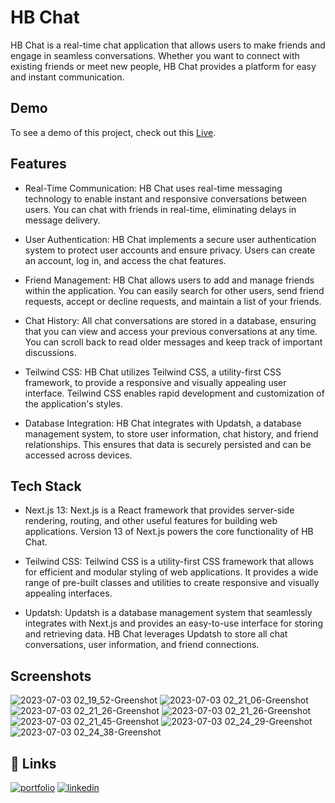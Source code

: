 
# HB Chat

HB Chat is a real-time chat application that allows users to make friends and engage in seamless conversations. Whether you want to connect with existing friends or meet new people, HB Chat provides a platform for easy and instant communication.




## Demo

To see a demo of this project, check out this [Live](https://hb-chats.vercel.app/login).



## Features

- Real-Time Communication: HB Chat uses real-time messaging technology to enable instant and responsive conversations between users. You can chat with friends in real-time, eliminating delays in message delivery.

- User Authentication: HB Chat implements a secure user authentication system to protect user accounts and ensure privacy. Users can create an account, log in, and access the chat features.

- Friend Management: HB Chat allows users to add and manage friends within the application. You can easily search for other users, send friend requests, accept or decline requests, and maintain a list of your friends.

- Chat History: All chat conversations are stored in a database, ensuring that you can view and access your previous conversations at any time. You can scroll back to read older messages and keep track of important discussions.

- Teilwind CSS: HB Chat utilizes Teilwind CSS, a utility-first CSS framework, to provide a responsive and visually appealing user interface. Teilwind CSS enables rapid development and customization of the application's styles.

- Database Integration: HB Chat integrates with Updatsh, a database management system, to store user information, chat history, and friend relationships. This ensures that data is securely persisted and can be accessed across devices.









## Tech Stack

- Next.js 13: Next.js is a React framework that provides server-side rendering, routing, and other useful features for building web applications. Version 13 of Next.js powers the core functionality of HB Chat.

- Teilwind CSS: Teilwind CSS is a utility-first CSS framework that allows for efficient and modular styling of web applications. It provides a wide range of pre-built classes and utilities to create responsive and visually appealing interfaces.

- Updatsh: Updatsh is a database management system that seamlessly integrates with Next.js and provides an easy-to-use interface for storing and retrieving data. HB Chat leverages Updatsh to store all chat conversations, user information, and friend connections.




## Screenshots
![2023-07-03 02_19_52-Greenshot](https://github.com/HarshBaldaniya/HB-Chat/assets/89580214/85d7b282-998a-46b5-a9b8-1eac623fef9c)
![2023-07-03 02_21_06-Greenshot](https://github.com/HarshBaldaniya/HB-Chat/assets/89580214/b14da37e-bfe6-4a35-ba35-1421c4e406fb)
![2023-07-03 02_21_26-Greenshot](https://github.com/HarshBaldaniya/HB-Chat/assets/89580214/4016e375-271f-4b49-b093-74caa698755d)
![2023-07-03 02_21_26-Greenshot](https://github.com/HarshBaldaniya/HB-Chat/assets/89580214/0a1d659d-5482-466e-9bc9-7ffeaa395a89)
![2023-07-03 02_21_45-Greenshot](https://github.com/HarshBaldaniya/HB-Chat/assets/89580214/3af51f2c-eeac-4141-ab08-bdba15be41ec)
![2023-07-03 02_24_29-Greenshot](https://github.com/HarshBaldaniya/HB-Chat/assets/89580214/0e7b002d-e880-4459-836a-857b865fba43)
![2023-07-03 02_24_38-Greenshot](https://github.com/HarshBaldaniya/HB-Chat/assets/89580214/d326c275-9800-4f9c-8954-cc8b3232c832)







## 🔗 Links
[![portfolio](https://img.shields.io/badge/my_portfolio-000?style=for-the-badge&logo=ko-fi&logoColor=white)](https://www.harshbaldaniya.com/)
[![linkedin](https://img.shields.io/badge/linkedin-0A66C2?style=for-the-badge&logo=linkedin&logoColor=white)](https://www.linkedin.com/in/hb134/)

